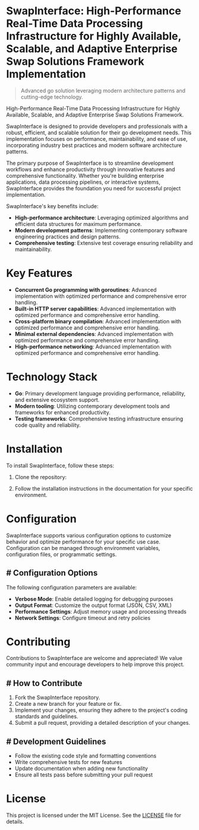 <!-- fallback_SwapInterface_20251020112124_89409 -->

# SwapInterface: High-Performance Real-Time Data Processing Infrastructure for Highly Available, Scalable, and Adaptive Enterprise Swap Solutions Framework Implementation
> Advanced go solution leveraging modern architecture patterns and cutting-edge technology.

High-Performance Real-Time Data Processing Infrastructure for Highly Available, Scalable, and Adaptive Enterprise Swap Solutions Framework.

SwapInterface is designed to provide developers and professionals with a robust, efficient, and scalable solution for their go development needs. This implementation focuses on performance, maintainability, and ease of use, incorporating industry best practices and modern software architecture patterns.

The primary purpose of SwapInterface is to streamline development workflows and enhance productivity through innovative features and comprehensive functionality. Whether you're building enterprise applications, data processing pipelines, or interactive systems, SwapInterface provides the foundation you need for successful project implementation.

SwapInterface's key benefits include:

* **High-performance architecture**: Leveraging optimized algorithms and efficient data structures for maximum performance.
* **Modern development patterns**: Implementing contemporary software engineering practices and design patterns.
* **Comprehensive testing**: Extensive test coverage ensuring reliability and maintainability.

# Key Features

* **Concurrent Go programming with goroutines**: Advanced implementation with optimized performance and comprehensive error handling.
* **Built-in HTTP server capabilities**: Advanced implementation with optimized performance and comprehensive error handling.
* **Cross-platform binary compilation**: Advanced implementation with optimized performance and comprehensive error handling.
* **Minimal external dependencies**: Advanced implementation with optimized performance and comprehensive error handling.
* **High-performance networking**: Advanced implementation with optimized performance and comprehensive error handling.

# Technology Stack

* **Go**: Primary development language providing performance, reliability, and extensive ecosystem support.
* **Modern tooling**: Utilizing contemporary development tools and frameworks for enhanced productivity.
* **Testing frameworks**: Comprehensive testing infrastructure ensuring code quality and reliability.

# Installation

To install SwapInterface, follow these steps:

1. Clone the repository:


2. Follow the installation instructions in the documentation for your specific environment.

# Configuration

SwapInterface supports various configuration options to customize behavior and optimize performance for your specific use case. Configuration can be managed through environment variables, configuration files, or programmatic settings.

## # Configuration Options

The following configuration parameters are available:

* **Verbose Mode**: Enable detailed logging for debugging purposes
* **Output Format**: Customize the output format (JSON, CSV, XML)
* **Performance Settings**: Adjust memory usage and processing threads
* **Network Settings**: Configure timeout and retry policies

# Contributing

Contributions to SwapInterface are welcome and appreciated! We value community input and encourage developers to help improve this project.

## # How to Contribute

1. Fork the SwapInterface repository.
2. Create a new branch for your feature or fix.
3. Implement your changes, ensuring they adhere to the project's coding standards and guidelines.
4. Submit a pull request, providing a detailed description of your changes.

## # Development Guidelines

* Follow the existing code style and formatting conventions
* Write comprehensive tests for new features
* Update documentation when adding new functionality
* Ensure all tests pass before submitting your pull request

# License

This project is licensed under the MIT License. See the [LICENSE](https://github.com/paaak/SwapInterface/blob/main/LICENSE) file for details.
